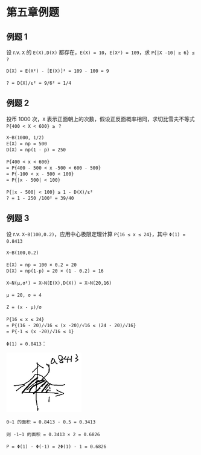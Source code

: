# 第五章例题

## 例题 1

设 r.v. `X` 的 `E(X),D(X)` 都存在，`E(X) = 10`，`E(X²) = 109`，求 `P{|X -10| ≥ 6} ≤ ?`

```
D(X) = E(X²) - [E(X)]² = 109 - 100 = 9

? = D(X)/ε² = 9/6² = 1/4
```

## 例题 2

投币 1000 次，`X` 表示正面朝上的次数，假设正反面概率相同，求切比雪夫不等式 `P{400 < X < 600} ≥ ？`

```
X~B(1000, 1/2)
E(X) = np = 500
D(X) = np(1 - p) = 250

P{400 < x < 600}
= P{400 - 500 < x -500 < 600 - 500}
= P{-100 < x - 500 < 100}
= P{|x - 500| < 100}

P{|x - 500| < 100} ≥ 1 - D(X)/ε²
? = 1 - 250 /100² = 39/40
```

## 例题 3

设 r.v. `X~B(100,0.2)`，应用中心极限定理计算 `P{16 ≤ x ≤ 24}`，其中 `Φ(1) = 0.8413`

```
X~B(100,0.2)

E(X) = np = 100 × 0.2 = 20
D(X) = np(1-p) = 20 × (1 - 0.2) = 16

X~N(μ,σ²) = X~N(E(X),D(X)) = X~N(20,16)

μ = 20, σ = 4

Z = (x - μ)/σ

P{16 ≤ x ≤ 24}
= P{(16 - 20)/√16 ≤ (x -20)/√16 ≤ (24 - 20)/√16}
= P{-1 ≤ (x -20)/√16 ≤ 1}
```

`Φ(1) = 0.8413`：

![Φ(1) = 0.8413](../img/X2120102.04183.05.06.png)

```
0~1 的面积 = 0.8413 - 0.5 = 0.3413

则 -1~1 的面积 = 0.3413 × 2 = 0.6826

P = Φ(1) - Φ(-1) = 2Φ(1) - 1 = 0.6826
```

